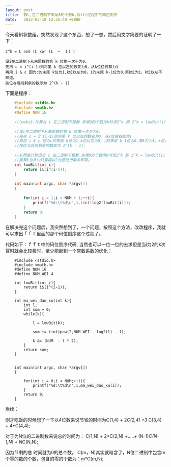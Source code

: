 ```yaml
---
layout: post
title:  数L,在二进制下末尾0的个数k,与fft过程中的码位倒序
date:   2013-03-10 12:35:40 +0800
---
```


今天看树状数组，突然发现了这个东西，想了一想，然后用文字简要的证明了一下：

`2^k = L and (L xor (L　－　１) )`


    设i在二进制下从末尾数的第 k 位第一次不为0.
    先用 c = i^(i-1)则将第 k 位以左的数变为0，从k位往右都为1
    再用 i & c 因为c的末尾 k位为1,k位以左为0，i的末尾 k-1位为0,第k位为1，k位以左不知道。
    按位与后则剩余的数即为 2^(k - 1)


下面是程序：
```c
    #include <stdio.h>
    #include <math.h>
    #define NUM 16
                            
    //lowbit:计算当 i 在二进制下整数 末尾0的个数为k时求2^k 即 2^k = lowBit(i)
                            
    //设i在二进制下从末尾数的第 k 位第一次不为0.
    //先用 c = i^(i-1)则将第 k 位以左的数变为0，从k位往右都为1
    //再用 i & c 因为c的末尾 k位为1,k位以左为0，i的末尾 k-1位为0,第k位为1，k位以左不知道。
    //按位与后则剩余的数即为 2^(k - 1),
                            
    //从而能计算出当 i 在二进制下整数 末尾0的个数为k时求2^k 即 2^k = lowBit(i)
    //要算k为多少只需再以2为底进行取余即可。 
    int lowBit(int i){
        return i&(i^(i-1));
    }
                            
    int main(int argc, char *argv[])
    {
                                
        for(int i = 1;i < NUM + 1;++i){
            printf("%d:\t%d\n",i,(int)log2(lowBit(i)));
        }
        return 0;
    }

```
在解决完这个问题后，我突然想到了，一个问题，按照这个方法，改改程序，我就可以求出ｆｆｔ里面的那个码位倒序这个过程了。


代码如下：ｆｆｔ中的码位倒序代码, 当然也可以一位一位的去求但是当i为2的k次幂时就会比较费时，至少能起到一个常数系数的优化：
```
    #include <stdio.h>
    #include <math.h>
    #define NUM 16
    #define NUM_WEI 4
               
    int lowBit(int i){
        return i&(i^(i-1));
    }
              
    int ma_wei_dao_xu(int k){
        int l;
        int sum = 0;
        while(k){
                      
            l = lowBit(k);
                      
            sum += (int)pow(2,NUM_WEI - log2(l) - 1);
                      
            k &= (NUM  - l * 2);
        }
        return sum;
    } 
              
              
    int main(int argc, char *argv[])
    {
                  
        for(int i = 0;i < NUM;++i){
            printf("%d:\t%d\n",i,ma_wei_dao_xu(i));
        }
        return 0;
    }

```

后续：

刚才吃饭的时候想了一下以4位数来说节省的时间为C(1,4) + 2*C(2,4) +3* C(3,4) + 4*C(4,4);

对于为N位的二进制数来说总的时间为：  C(1,N) + 2*C(2,N) +.....+ (N-1)*C(N-1,N) + N*C(N,N);

因为节剩的总 时间就为0的总个数。  C(m，N)其实就暗含了，N位二进制中包含m个零的数的个数，包含的零的个数为：m*C(m,N); 


